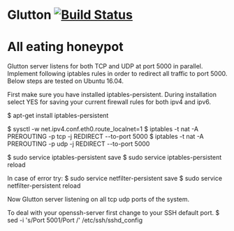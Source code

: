 # Glutton [![Build Status](https://travis-ci.org/mushorg/tanner.svg?branch=master)](https://travis-ci.org/mushorg/tanner)
All eating honeypot
===========================================================================================

Glutton server listens for both TCP and UDP at port 5000 in parallel. Implement following iptables rules in order to redirect all traffic to port 5000.
Below steps are tested on Ubuntu 16.04.

First make sure you have installed iptables-persistent. During installation select YES for saving your current firewall rules for both ipv4 and ipv6.

$ apt-get install iptables-persistent

$ sysctl -w net.ipv4.conf.eth0.route_localnet=1
$ iptables -t nat -A PREROUTING -p tcp -j REDIRECT --to-port 5000
$ iptables -t nat -A PREROUTING -p udp -j REDIRECT --to-port 5000

$ sudo service iptables-persistent save
$ sudo service iptables-persistent reload

In case of error try:
$ sudo service netfilter-persistent save
$ sudo service netfilter-persistent reload

Now Glutton server listening on all tcp udp ports of the system.

To deal with your openssh-server first change to your SSH default port.
$ sed -i 's/Port 5001/Port <number>/' /etc/ssh/sshd_config


